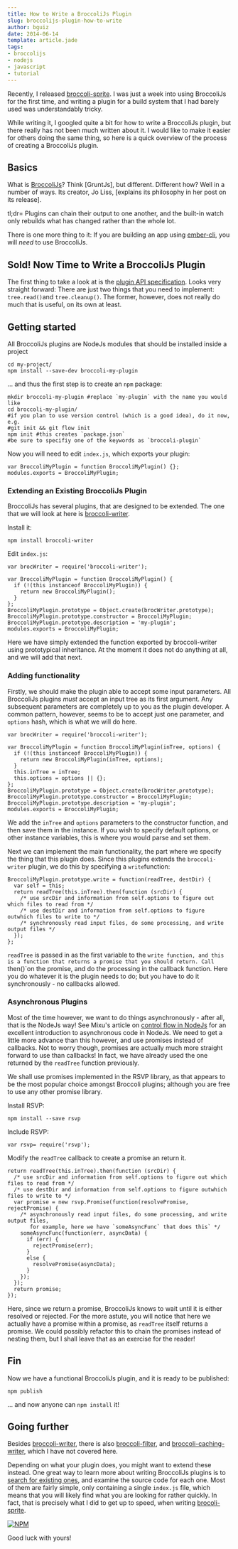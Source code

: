 ```yaml
---
title: How to Write a BroccoliJs Plugin
slug: broccolijs-plugin-how-to-write
author: bguiz
date: 2014-06-14
template: article.jade
tags:
- broccolijs
- nodejs
- javascript
- tutorial
---
```


Recently, I released [broccoli-sprite](https://github.com/bguiz/broccoli-sprite).
I was just a week into using BroccoliJs for the first time,
and writing a plugin for a build system that I had barely used
was understandably tricky.

While writing it, I googled quite a bit for how to write a BroccoliJs plugin,
but there really has not been much written about it.
I would like to make it easier for others doing the same thing,
so here is a quick overview of the process of creating a BroccoliJs plugin.

## Basics

What is [BroccoliJs](https://github.com/broccolijs/broccoli)?
Think [GruntJs], but different.
Different how?
Well in a number of ways. Its creator, Jo Liss,
[explains its philosophy in her post on its release].

tl;dr= Plugins can chain their output to one another,
and the built-in watch only rebuilds what has changed rather than the whole lot.

There is one more thing to it:
If you are building an app using [ember-cli](https://github.com/stefanpenner/ember-cli),
you will *need* to use BroccoliJs.

## Sold! Now Time to Write a BroccoliJs Plugin

The first thing to take a look at is the
[plugin API specification](https://github.com/broccolijs/broccoli#plugin-api-specification).
Looks very straight forward:
There are just two things that you need to implement:
`tree.read()`and `tree.cleanup()`.
The former, however, does not really do much that is useful, on its own at least.

## Getting started

All BroccoliJs plugins are NodeJs modules that should be installed
inside a project

    cd my-project/
    npm install --save-dev broccoli-my-plugin

&hellip; and thus the first step is to create an `npm` package:

    mkdir broccoli-my-plugin #replace `my-plugin` with the name you would like
    cd broccoli-my-plugin/
    #if you plan to use version control (which is a good idea), do it now, e.g.
    #git init && git flow init
    npm init #this creates `package.json`
    #be sure to specifiy one of the keywords as `broccoli-plugin`

Now you will need to edit `index.js`, which exports your plugin:

    var BroccoliMyPlugin = function BroccoliMyPlugin() {};
    modules.exports = BroccoliMyPlugin;

### Extending an Existing BroccoliJs Plugin

BroccoliJs has several plugins, that are designed to be extended.
The one that we will look at here is
[broccoli-writer](https://github.com/broccolijs/broccoli-writer).

Install it:

    npm install broccoli-writer

Edit `index.js`:

    var brocWriter = require('broccoli-writer');
    
    var BroccoliMyPlugin = function BroccoliMyPlugin() {
      if (!(this instanceof BroccoliMyPlugin)) {
        return new BroccoliMyPlugin();
      }
    };
    BroccoliMyPlugin.prototype = Object.create(brocWriter.prototype);
    BroccoliMyPlugin.prototype.constructor = BroccoliMyPlugin;
    BroccoliMyPlugin.prototype.description = 'my-plugin';
    modules.exports = BroccoliMyPlugin;

Here we have simply extended the function exported by broccoli-writer
using prototypical inheritance.
At the moment it does not do anything at all,
and we will add that next.

### Adding functionality

Firstly, we should make the plugin able to accept some input parameters.
All BroccoliJs plugins *must* accept an input tree as its first argument.
Any subsequent parameters are completely up to you as the plugin developer.
A common pattern, however, seems to be to accept just one parameter,
and `options` hash, which is what we will do here.

    var brocWriter = require('broccoli-writer');
    
    var BroccoliMyPlugin = function BroccoliMyPlugin(inTree, options) {
      if (!(this instanceof BroccoliMyPlugin)) {
        return new BroccoliMyPlugin(inTree, options);
      }
      this.inTree = inTree;
      this.options = options || {};
    };
    BroccoliMyPlugin.prototype = Object.create(brocWriter.prototype);
    BroccoliMyPlugin.prototype.constructor = BroccoliMyPlugin;
    BroccoliMyPlugin.prototype.description = 'my-plugin';
    modules.exports = BroccoliMyPlugin;

We add the `inTree` and `options` parameters to the constructor function,
and then save them in the instance.
If you wish to specify default options,
or other instance variables,
this is where you would parse and set them.

Next we can implement the main functionality,
the part where we specify the thing that this plugin does.
Since this plugins extends the `broccoli-writer` plugin,
we do this by specifying a `write`function:

    BroccoliMyPlugin.prototype.write = function(readTree, destDir) {
      var self = this;
      return readTree(this.inTree).then(function (srcDir) {
        /* use srcDir and information from self.options to figure out which files to read from */
        /* use destDir and information from self.options to figure outwhich files to write to */
        /* synchronously read input files, do some processing, and write output files */
      });
    };

`readTree` is passed in as the first variable to the `write function,
and this is a function that returns a promise that you should return.
Call `then()`on the promise, and do the processing in the callback function.
Here you do whatever it is the plugin needs to do;
but you have to do it synchronously - no callbacks allowed.

### Asynchronous Plugins

Most of the time however, we want to do things asynchronously -
after all, that is the NodeJs way!
See Mixu's article on [control flow in NodeJs](http://book.mixu.net/node/ch7.html)
for an excellent introduction to asynchronous code in NodeJs.
We need to get a little more advance than this however,
and use promises instead of callbacks.
Not to worry though, promises are actually much more straight forward to use
than callbacks!
In fact, we have already used the one returned by the `readTree` function previously.

We shall use promises implemented in the RSVP library,
as that appears to be the most popular choice amongst Broccoli plugins;
although you are free to use any other promise library.

Install RSVP:

    npm install --save rsvp

Include RSVP:

    var rsvp= require('rsvp');

Modify the `readTree` callback to create a promise an return it.

    return readTree(this.inTree).then(function (srcDir) {
      /* use srcDir and information from self.options to figure out which files to read from */
      /* use destDir and information from self.options to figure outwhich files to write to */
      var promise = new rsvp.Promise(function(resolvePromise, rejectPromise) {
        /* asynchronously read input files, do some processing, and write output files,
           for example, here we have `someAsyncFunc` that does this` */
        someAsyncFunc(function(err, asyncData) {
          if (err) {
            rejectPromise(err);
          }
          else {
            resolvePromise(asyncData);
          }
        });
      });
      return promise;
    });

Here, since we return a promise, BroccoliJs knows to wait until it is
either resolved or rejected.
For the more astute, you will notice that here we actually have
a promise within a promise, as `readTree` itself returns a promise.
We could possibly refactor this to chain the promises instead of nesting them,
but I shall leave that as an exercise for the reader!

## Fin

Now we have a functional BroccoliJs plugin, and it is ready to be published:

    npm publish

&hellip; and now anyone can `npm install` it!

## Going further

Besides [broccoli-writer](https://github.com/broccolijs/broccoli-writer),
there is also [broccoli-filter](https://github.com/broccolijs/broccoli-filter),
and [broccoli-caching-writer](https://github.com/rjackson/broccoli-caching-writer), 
which I have not covered here.

Depending on what your plugin does, you might want to extend these instead.
One great way to learn more about writing BroccoliJs plugins is to
[search for existing ones](https://www.npmjs.org/search?q=broccoli-plugin),
and examine the source code for each one.
Most of them are fairly simple, only containing a single `index.js` file,
which means that you will likely find what you are looking for rather quickly.
In fact, that is precisely what I did to get up to speed,
when writing [brocoli-sprite](https://github.com/bguiz/broccoli-sprite).

[![NPM](https://nodei.co/npm/broccoli-sprite.png?compact=true)](https://github.com/bguiz/broccoli-sprite)

Good luck with yours!
